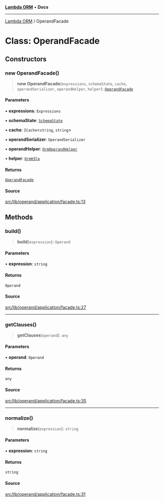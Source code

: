 [**Lambda ORM**](../README.md) • **Docs**

***

[Lambda ORM](../README.md) / OperandFacade

# Class: OperandFacade

## Constructors

### new OperandFacade()

> **new OperandFacade**(`expressions`, `schemaState`, `cache`, `operandSerializer`, `operandHelper`, `helper`): [`OperandFacade`](OperandFacade.md)

#### Parameters

• **expressions**: `Expressions`

• **schemaState**: [`SchemaState`](SchemaState.md)

• **cache**: `ICache`\<`string`, `string`\>

• **operandSerializer**: `OperandSerializer`

• **operandHelper**: [`OrmOperandHelper`](OrmOperandHelper.md)

• **helper**: [`OrmH3lp`](OrmH3lp.md)

#### Returns

[`OperandFacade`](OperandFacade.md)

#### Source

[src/lib/operand/application/facade.ts:13](https://github.com/lambda-orm/lambdaorm/blob/676d93b41dadb176245f63ed44eae267d94fa74f/src/lib/operand/application/facade.ts#L13)

## Methods

### build()

> **build**(`expression`): `Operand`

#### Parameters

• **expression**: `string`

#### Returns

`Operand`

#### Source

[src/lib/operand/application/facade.ts:27](https://github.com/lambda-orm/lambdaorm/blob/676d93b41dadb176245f63ed44eae267d94fa74f/src/lib/operand/application/facade.ts#L27)

***

### getClauses()

> **getClauses**(`operand`): `any`

#### Parameters

• **operand**: `Operand`

#### Returns

`any`

#### Source

[src/lib/operand/application/facade.ts:35](https://github.com/lambda-orm/lambdaorm/blob/676d93b41dadb176245f63ed44eae267d94fa74f/src/lib/operand/application/facade.ts#L35)

***

### normalize()

> **normalize**(`expression`): `string`

#### Parameters

• **expression**: `string`

#### Returns

`string`

#### Source

[src/lib/operand/application/facade.ts:31](https://github.com/lambda-orm/lambdaorm/blob/676d93b41dadb176245f63ed44eae267d94fa74f/src/lib/operand/application/facade.ts#L31)
